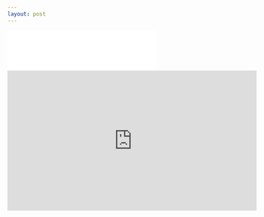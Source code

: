 ```yaml
---
layout: post
---
```


<!--![beeline](images/nav_img/beeline/logo.png)-->
<iframe width="335" height="90" src="images/nav_img/beeline/logo.png" frameborder="0"></iframe>

<iframe width="560" height="315" src="https://www.youtube.com/embed/11xgbRLFP0o?start=18" frameborder="0"  allowfullscreen></iframe>
<!--
    0. logo
    1. panel
    2. features
    3. installation
    4. app view
    -->